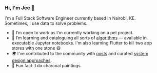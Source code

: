 ### Hi, I'm Jee 👋

I'm a Full Stack Software Engineer currently based in Nairobi, KE. Sometimes, I use data to solve problems.

- 🔭 I’m open to work as I'm currently working on a pet project.
- 🌱 I’m learning and cataloguing all sorts of [algorithms](https://github.com/gitgik/data-structures-implementation) –– available in executable Jupyter notebooks. I'm also learning Flutter to kill two app stores with one stone 😄
- 🌍 I've contributed to the community with [posts](https://scotch.io/@jee) and curated [system design approaches](https://github.com/gitgik/distributed-system-design). 
- 🎨 Fun fact: I do charcoal paintings. 




